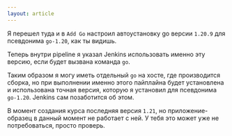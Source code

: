 ```yaml
---
layout: article
---
```

Я перешел туда и в `Add Go` настроил автоустановку go версии `1.20.9` для псевдонима `go-1.20`, как ты видишь.

Теперь внутри pipeline я указал Jenkins использовать именно эту версию, если будет вызвана команда `go`.

Таким образом я могу иметь отдельный `go` на хосте, где производится сборка, но при выполнении именно этого пайплайна будет установлена и использована точная версия, которую я установил для псевдонима `go-1.20`. Jenkins сам позаботится об этом.

В момент создания курса последняя версия `1.21`, но приложение-образец в данный момент не работает с ней. У тебя это может уже не потребоваться, просто проверь.
